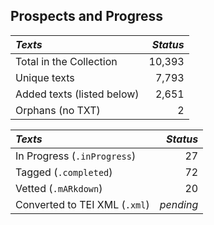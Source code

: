 ## Prospects and Progress

| *Texts* | *Status* |
|:--- | ------:|
| Total in the Collection | 10,393 |
| Unique texts | 7,793 |
| Added texts (listed below) | 2,651 |
| Orphans (no TXT) | 2 |

| *Texts* | *Status* |
|:--- | ------:|
| In Progress (`.inProgress`) | 27 |
| Tagged (`.completed`) | 72 |
| Vetted (`.mARkdown`) | 20 |
| Converted to TEI XML  (`.xml`) | _pending_ |
